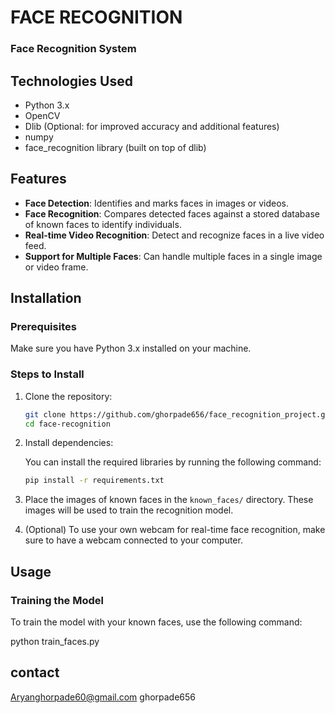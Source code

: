 # FACE RECOGNITION
### Face Recognition System

## Technologies Used

- Python 3.x
- OpenCV
- Dlib (Optional: for improved accuracy and additional features)
- numpy
- face_recognition library (built on top of dlib)

## Features

- **Face Detection**: Identifies and marks faces in images or videos.
- **Face Recognition**: Compares detected faces against a stored database of known faces to identify individuals.
- **Real-time Video Recognition**: Detect and recognize faces in a live video feed.
- **Support for Multiple Faces**: Can handle multiple faces in a single image or video frame.

## Installation

### Prerequisites

Make sure you have Python 3.x installed on your machine.

### Steps to Install

1. Clone the repository:

    ```bash
    git clone https://github.com/ghorpade656/face_recognition_project.git
    cd face-recognition
    ```

2. Install dependencies:

    You can install the required libraries by running the following command:

    ```bash
    pip install -r requirements.txt
    ```    
3. Place the images of known faces in the `known_faces/` directory. These images will be used to train the recognition model.

4. (Optional) To use your own webcam for real-time face recognition, make sure to have a webcam connected to your computer.

## Usage

### Training the Model

To train the model with your known faces, use the following command:


python train_faces.py

## contact

Aryanghorpade60@gmail.com
ghorpade656 



